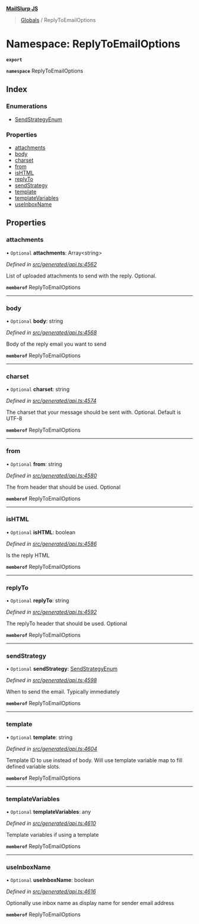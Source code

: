**[MailSlurp JS](../README.md)**

> [Globals](../README.md) / ReplyToEmailOptions

# Namespace: ReplyToEmailOptions

**`export`** 

**`namespace`** ReplyToEmailOptions

## Index

### Enumerations

* [SendStrategyEnum](../enums/replytoemailoptions.sendstrategyenum.md)

### Properties

* [attachments](replytoemailoptions.md#attachments)
* [body](replytoemailoptions.md#body)
* [charset](replytoemailoptions.md#charset)
* [from](replytoemailoptions.md#from)
* [isHTML](replytoemailoptions.md#ishtml)
* [replyTo](replytoemailoptions.md#replyto)
* [sendStrategy](replytoemailoptions.md#sendstrategy)
* [template](replytoemailoptions.md#template)
* [templateVariables](replytoemailoptions.md#templatevariables)
* [useInboxName](replytoemailoptions.md#useinboxname)

## Properties

### attachments

• `Optional` **attachments**: Array\<string>

*Defined in [src/generated/api.ts:4562](https://github.com/mailslurp/mailslurp-client/blob/eace919/src/generated/api.ts#L4562)*

List of uploaded attachments to send with the reply. Optional.

**`memberof`** ReplyToEmailOptions

___

### body

• `Optional` **body**: string

*Defined in [src/generated/api.ts:4568](https://github.com/mailslurp/mailslurp-client/blob/eace919/src/generated/api.ts#L4568)*

Body of the reply email you want to send

**`memberof`** ReplyToEmailOptions

___

### charset

• `Optional` **charset**: string

*Defined in [src/generated/api.ts:4574](https://github.com/mailslurp/mailslurp-client/blob/eace919/src/generated/api.ts#L4574)*

The charset that your message should be sent with. Optional. Default is UTF-8

**`memberof`** ReplyToEmailOptions

___

### from

• `Optional` **from**: string

*Defined in [src/generated/api.ts:4580](https://github.com/mailslurp/mailslurp-client/blob/eace919/src/generated/api.ts#L4580)*

The from header that should be used. Optional

**`memberof`** ReplyToEmailOptions

___

### isHTML

• `Optional` **isHTML**: boolean

*Defined in [src/generated/api.ts:4586](https://github.com/mailslurp/mailslurp-client/blob/eace919/src/generated/api.ts#L4586)*

Is the reply HTML

**`memberof`** ReplyToEmailOptions

___

### replyTo

• `Optional` **replyTo**: string

*Defined in [src/generated/api.ts:4592](https://github.com/mailslurp/mailslurp-client/blob/eace919/src/generated/api.ts#L4592)*

The replyTo header that should be used. Optional

**`memberof`** ReplyToEmailOptions

___

### sendStrategy

• `Optional` **sendStrategy**: [SendStrategyEnum](../enums/replytoemailoptions.sendstrategyenum.md)

*Defined in [src/generated/api.ts:4598](https://github.com/mailslurp/mailslurp-client/blob/eace919/src/generated/api.ts#L4598)*

When to send the email. Typically immediately

**`memberof`** ReplyToEmailOptions

___

### template

• `Optional` **template**: string

*Defined in [src/generated/api.ts:4604](https://github.com/mailslurp/mailslurp-client/blob/eace919/src/generated/api.ts#L4604)*

Template ID to use instead of body. Will use template variable map to fill defined variable slots.

**`memberof`** ReplyToEmailOptions

___

### templateVariables

• `Optional` **templateVariables**: any

*Defined in [src/generated/api.ts:4610](https://github.com/mailslurp/mailslurp-client/blob/eace919/src/generated/api.ts#L4610)*

Template variables if using a template

**`memberof`** ReplyToEmailOptions

___

### useInboxName

• `Optional` **useInboxName**: boolean

*Defined in [src/generated/api.ts:4616](https://github.com/mailslurp/mailslurp-client/blob/eace919/src/generated/api.ts#L4616)*

Optionally use inbox name as display name for sender email address

**`memberof`** ReplyToEmailOptions
